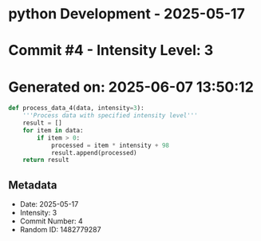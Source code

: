 ﻿# python Development - 2025-05-17
# Commit #4 - Intensity Level: 3
# Generated on: 2025-06-07 13:50:12
```python
def process_data_4(data, intensity=3):
    '''Process data with specified intensity level'''
    result = []
    for item in data:
        if item > 0:
            processed = item * intensity + 98
            result.append(processed)
    return result
```
## Metadata
- Date: 2025-05-17
- Intensity: 3
- Commit Number: 4
- Random ID: 1482779287
